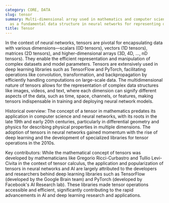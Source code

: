 ```yaml
---
category: CORE, DATA
slug: tensor
summary: Multi-dimensional array used in mathematics and computer science, serving
  as a fundamental data structure in neural networks for representing data and parameters.
title: Tensor
---
```


In the context of neural networks, tensors are pivotal for encapsulating data with various dimensions—scalars (0D tensors), vectors (1D tensors), matrices (2D tensors), and higher-dimensional arrays (3D, 4D, ..., nD tensors). They enable the efficient representation and manipulation of complex datasets and model parameters. Tensors are extensively used in deep learning libraries such as TensorFlow and PyTorch, facilitating operations like convolution, transformation, and backpropagation by efficiently handling computations on large-scale data. The multidimensional nature of tensors allows for the representation of complex data structures like images, videos, and text, where each dimension can signify different aspects of the data, such as time, space, channels, or features, making tensors indispensable in training and deploying neural network models.

Historical overview: The concept of a tensor in mathematics predates its application in computer science and neural networks, with its roots in the late 19th and early 20th centuries, particularly in differential geometry and physics for describing physical properties in multiple dimensions. The adoption of tensors in neural networks gained momentum with the rise of deep learning and the development of specialized libraries for tensor operations in the 2010s.

Key contributors: While the mathematical concept of tensors was developed by mathematicians like Gregorio Ricci-Curbastro and Tullio Levi-Civita in the context of tensor calculus, the application and popularization of tensors in neural networks and AI are largely attributed to the developers and researchers behind deep learning libraries such as TensorFlow (developed by the Google Brain team) and PyTorch (developed by Facebook's AI Research lab). These libraries made tensor operations accessible and efficient, significantly contributing to the rapid advancements in AI and deep learning research and applications.